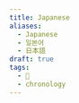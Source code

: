 ```yaml
---
title: Japanese
aliases:
  - Japanese
  - 일본어
  - 日本語
draft: true
tags:
  - 🌱
  - chronology
---
```


